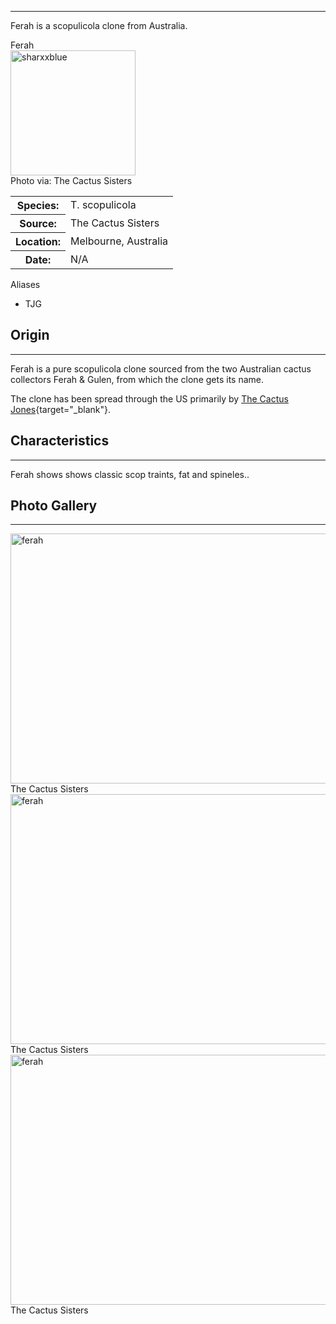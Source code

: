 <hr>

Ferah is a scopulicola clone from Australia.  


<div class="infobox">
<div class="infobox-title">Ferah</div>
<div class="infobox-image">
<img src="./ferah3.png" alt="sharxxblue" width="200">

<div class="infobox-credit">
    Photo via: The Cactus Sisters
</div>

</div>
<table class="infobox-table">
<tr>
    <th class="parameter-title">Species: </th>
    <td>T. scopulicola</td>
</tr>
<tr>
    <th class="parameter-title">Source: </th>
    <td>The Cactus Sisters</td>
</tr>
<tr>
    <th class="parameter-title" >Location: </th>
    <td>Melbourne, Australia</td>
</tr>
<tr>
    <th class="parameter-title">Date: </th>
    <td>N/A</td>
</tr>
</table>
<div class="infobox-title">Aliases</div>
<ul class="infobox-table">
    <li class="alias-name">TJG</li>
</ul>
</div>



## Origin
<hr>

Ferah is a pure scopulicola clone sourced from the two Australian cactus collectors Ferah & Gulen, from which the clone gets its name. 

The clone has been spread through the US primarily by [The Cactus Jones](https://www.thecactusjones.com/){target="_blank"}.


## Characteristics 
<hr>

Ferah shows shows classic scop traints, fat and spineles..

## Photo Gallery
<hr>  

<div class="gallery-container">
<div class="gallery">
  <a target="_blank" href="./ferah1.jpg">
    <img src="./ferah1.jpg" alt="ferah" width="600" height="400">
  </a>
  <div class="desc">The Cactus Sisters</div>
</div>

<div class="gallery">
  <a target="_blank" href="./ferah2.jpg">
    <img src="./ferah2.jpg" alt="ferah" width="600" height="400">
  </a>
  <div class="desc">The Cactus Sisters</div>
</div>

<div class="gallery">
  <a target="_blank" href="./ferah4.png">
    <img src="./ferah4.png" alt="ferah" width="600" height="400">
  </a>
  <div class="desc">The Cactus Sisters</div>
</div>


</div>
